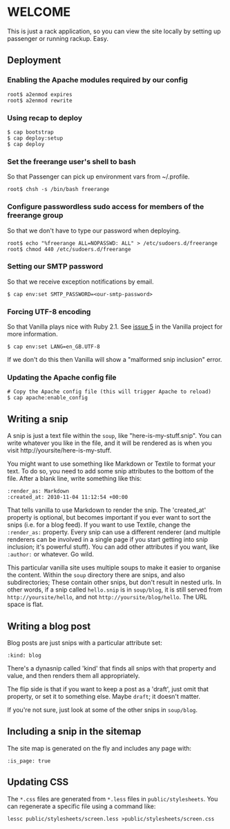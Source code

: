 # WELCOME

This is just a rack application, so you can view the site locally by setting up passenger or running rackup. Easy.

## Deployment

### Enabling the Apache modules required by our config

    root$ a2enmod expires
    root$ a2enmod rewrite

### Using recap to deploy

    $ cap bootstrap
    $ cap deploy:setup
    $ cap deploy

### Set the freerange user's shell to bash

So that Passenger can pick up environment vars from ~/.profile.

    root$ chsh -s /bin/bash freerange

### Configure passwordless sudo access for members of the freerange group

So that we don't have to type our password when deploying.

    root$ echo "%freerange ALL=NOPASSWD: ALL" > /etc/sudoers.d/freerange
    root$ chmod 440 /etc/sudoers.d/freerange

### Setting our SMTP password

So that we receive exception notifications by email.

    $ cap env:set SMTP_PASSWORD=<our-smtp-password>

### Forcing UTF-8 encoding

So that Vanilla plays nice with Ruby 2.1. See [issue 5](https://github.com/lazyatom/vanilla-rb/issues/5) in the Vanilla project for more information.

    $ cap env:set LANG=en_GB.UTF-8

If we don't do this then Vanilla will show a "malformed snip inclusion" error.

### Updating the Apache config file

    # Copy the Apache config file (this will trigger Apache to reload)
    $ cap apache:enable_config

## Writing a snip

A snip is just a text file within the `soup`, like "here-is-my-stuff.snip". You can write whatever you like in the file, and it will be rendered as is when you visit http://yoursite/here-is-my-stuff.

You might want to use something like Markdown or Textile to format your text. To do so, you need to add some snip attributes to the bottom of the file. After a blank line, write something like this:

    :render_as: Markdown
    :created_at: 2010-11-04 11:12:54 +00:00

That tells vanilla to use Markdown to render the snip. The 'created_at' property is optional, but becomes important if you ever want to sort the snips (i.e. for a blog feed). If you want to use Textile, change the `:render_as:` property. Every snip can use a different renderer (and multiple renderers can be involved in a single page if you start getting into snip inclusion; it's powerful stuff). You can add other attributes if you want, like `:author:` or whatever. Go wild.

This particular vanilla site uses multiple soups to make it easier to organise the content. Within the `soup` directory there are snips, and also subdirectories; These contain other snips, but don't result in nested urls. In other words, if a snip called `hello.snip` is in `soup/blog`, it is still served from `http://yoursite/hello`, and not `http://yoursite/blog/hello`. The URL space is flat.

## Writing a blog post

Blog posts are just snips with a particular attribute set:

    :kind: blog

There's a dynasnip called 'kind' that finds all snips with that property and value, and then renders them all appropriately.

The flip side is that if you want to keep a post as a 'draft', just omit that property, or set it to something else. Maybe `draft`; it doesn't matter.

If you're not sure, just look at some of the other snips in `soup/blog`.

## Including a snip in the sitemap

The site map is generated on the fly and includes any page with:

    :is_page: true

## Updating CSS

The `*.css` files are generated from `*.less` files in `public/stylesheets`. You can regenerate a specific file using a command like:

    lessc public/stylesheets/screen.less >public/stylesheets/screen.css
